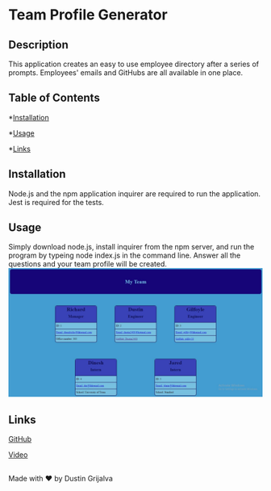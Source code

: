 # Team Profile Generator

## Description
  This application creates an easy to use employee directory after a series of prompts. Employees' emails and GitHubs are all available in one place.

  ## Table of Contents
  *[Installation](#installation)

  *[Usage](#usage)

  *[Links](#links)


  ## Installation
  Node.js and the npm application inquirer are required to run the application. Jest is required for the tests.

  ## Usage
  Simply download node.js, install inquirer from the npm server, and run the program by typeing node index.js in the command line. Answer all the questions and your team profile will be created.
  ![screenshot](./assets/images/screenshot.jpg)

  ## Links

  [GitHub](https://github.com/Dustin2400/team-profile-generator)

  [Video](https://watch.screencastify.com/v/WiR0BFx173IloKuaUy4t)

##
  Made with ❤️ by Dustin Grijalva
